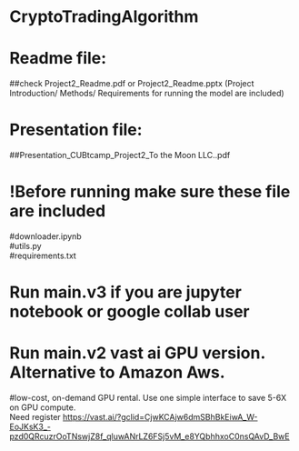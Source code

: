 # CryptoTradingAlgorithm <br/>

# Readme file: <br/>
##check Project2_Readme.pdf or Project2_Readme.pptx (Project Introduction/ Methods/ Requirements for running the model are included)<br/>
# Presentation file: <br/>
##Presentation_CUBtcamp_Project2_To the Moon LLC..pdf<br/>

# !Before running  make sure these file are included<br/>
#downloader.ipynb<br/>
#utils.py<br/>
#requirements.txt<br/>

# Run main.v3 if you are jupyter notebook or google collab user<br/>

# Run main.v2 vast ai GPU version. Alternative to Amazon Aws. <br/>
#low-cost, on-demand GPU rental. Use one simple interface to save 5-6X on GPU compute. <br/>
Need register https://vast.ai/?gclid=CjwKCAjw6dmSBhBkEiwA_W-EoJKsK3_-pzd0QRcuzrOoTNswjZ8f_qluwANrLZ6FSj5vM_e8YQbhhxoC0nsQAvD_BwE <br/>


